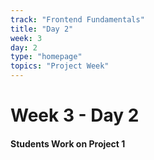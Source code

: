```yaml
---
track: "Frontend Fundamentals"
title: "Day 2"
week: 3
day: 2
type: "homepage"
topics: "Project Week"
---
```



# Week 3 - Day 2

#### Students Work on Project 1
